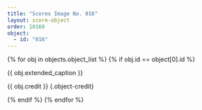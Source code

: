 ```yaml
---
title: "Scores Image No. 016"
layout: score-object
order: 10160
object:
  - id: "016"
---
```


{% for obj in objects.object_list %}
{% if obj.id == object[0].id %}

{{ obj.extended_caption }}

{{ obj.credit }} {.object-credit}

{% endif %}
{% endfor %}
